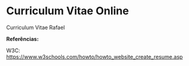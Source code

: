 # Curriculum Vitae Online
Curriculum Vitae Rafael

**Referências:**

W3C: https://www.w3schools.com/howto/howto_website_create_resume.asp